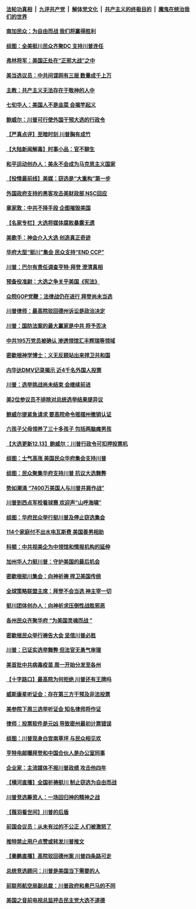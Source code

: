 ####  [法轮功真相](../../../../basic/blob/master/README.md?t=12141102) &nbsp;|&nbsp; [九评共产党](../../../../9ping.md/blob/master/README.md?t=12141102) &nbsp;|&nbsp; [解体党文化](../../../../jtdwh.md/blob/master/README.md?t=12141102)  &nbsp;|&nbsp; [共产主义的终极目的](../../../../gczydzjmd.md/blob/master/README.md?t=12141102) &nbsp;|&nbsp; [魔鬼在统治我们的世界](../../../../mgztzwmdsj.md/blob/master/README.md?t=12141102) 

#### [南加民众：为自由而战 我们将赢得胜利](../pages/nsc412/n12618263.md?t=12141102) 

#### [组图：全美挺川民众齐聚DC 支持川普连任](../pages/nsc412/n12618232.md?t=12141102) 

#### [弗林将军：美国正处在“正邪大战”之中](../pages/nsc412/n12618172.md?t=12141102) 

#### [美当选议员：中共间谍网有三层 数量成千上万](../pages/nsc412/n12616425.md?t=12141102) 

#### [主教：共产主义无法存在于敬神的人中](../pages/nsc412/n12618009.md?t=12141102) 

#### [七旬华人：美国人不是韭菜 会揭竿起义](../pages/nsc412/n12617984.md?t=12141102) 

#### [鲍威尔：川普可行使外国干预大选的行政令](../pages/nsc412/n12617890.md?t=12141102) 

#### [【严真点评】至暗时刻 川普胸有成竹](../pages/nsc412/n12618063.md?t=12141102) 

#### [【大陆新闻解毒】时事小品：官不聊生](../pages/nsc412/n12618064.md?t=12141102) 

#### [和平运动创办人：美永不会成为马克思主义国家](../pages/nsc412/n12618015.md?t=12141102) 

#### [【役情最前线】美媒：窃选是“大重构”第一步](../pages/nsc412/n12617630.md?t=12141102) 

#### [外国政府支持的黑客攻击美财政部 NSC回应](../pages/nsc412/n12617937.md?t=12141102) 

#### [章家敦：中共不择手段 企图摧毁美国](../pages/nsc412/n12617927.md?t=12141102) 

#### [【名家专栏】大选将媒体腐败暴露无遗](../pages/nsc412/n12616460.md?t=12141102) 

#### [美歌手：神会介入大选 创造真正奇迹](../pages/nsc412/n12617835.md?t=12141102) 

#### [华府大型“挺川”集会 民众支持“END CCP”](../pages/nsc412/n12617754.md?t=12141102) 

#### [川普：巴尔有责任调查亨特·拜登 澄清真相](../pages/nsc412/n12617813.md?t=12141102) 

#### [预备役准尉：大选之争关乎美国《宪法》](../pages/nsc412/n12617812.md?t=12141102) 

#### [众院GOP党鞭：法律战仍在进行 拜登尚未当选](../pages/nsc412/n12617727.md?t=12141102) 

#### [川普律师：最高院驳回德州诉讼是政治决定](../pages/nsc412/n12617688.md?t=12141102) 

#### [川普：国防法案的最大赢家是中共 将予否决](../pages/nsc412/n12617653.md?t=12141102) 

#### [中共195万党员被确认 渗透领馆汇丰辉瑞等领域](../pages/nsc412/n12617636.md?t=12141102) 

#### [密歇根神学博士：义无反顾站出来捍卫共和国](../pages/nsc412/n12617596.md?t=12141102) 

#### [内华达DMV记录揭示 近4千名外国人投票](../pages/nsc412/n12617571.md?t=12141102) 

#### [川普：选举挑战尚未结束 会继续前进](../pages/nsc412/n12617568.md?t=12141102) 

#### [美2位参议员不排除对总统选举结果提异议](../pages/nsc412/n12617470.md?t=12141102) 

#### [鲍威尔提紧急请求 要高院命令摇摆州撤销认证](../pages/nsc412/n12617458.md?t=12141102) 

#### [六孩子父母领养了三十多孩子 包括两脑瘫男孩](../pages/nsc412/n12616475.md?t=12141102) 

#### [【大选更新12.13】鲍威尔：川普行政令可扣押投票机](../pages/nsc412/n12617165.md?t=12141102) 

#### [组图：士气高涨 美国民众华府集会支持川普](../pages/nsc412/n12616961.md?t=12141102) 

#### [组图：民众聚集华府支持川普 抗议大选舞弊](../pages/nsc412/n12617007.md?t=12141102) 

#### [势如潮涌 “7400万美国人与川普并肩作战”](../pages/nsc412/n12602446.md?t=12141102) 

#### [川普到西点军校看球赛 欢迎声“山呼海啸”](../pages/nsc412/n12616255.md?t=12141102) 

#### [组图：华府民众举行挺川普及停止窃选集会](../pages/nsc412/n12616880.md?t=12141102) 

#### [114个家庭付不出水电瓦斯费 美国善男相助](../pages/nsc412/n12616993.md?t=12141102) 

#### [科顿：中共视美企为中领馆和情报机构的延伸](../pages/nsc412/n12605384.md?t=12141102) 

#### [加州华人力挺川普：守护美国的最后机会](../pages/nsc412/n12616742.md?t=12141102) 

#### [密歇根挺川集会：向神祈祷 捍卫美国传统](../pages/nsc412/n12616751.md?t=12141102) 

#### [全球策略联盟主席：拜登不会当选 神主宰一切](../pages/nsc412/n12616453.md?t=12141102) 

#### [挺川团体创办人：向神祈求压倒性战胜邪恶](../pages/nsc412/n12616572.md?t=12141102) 

#### [各州民众齐聚华府 “为美国灵魂而战 ”](../pages/nsc412/n12616575.md?t=12141102) 

#### [密歇根民众举行祷告大会 坚信川普必胜](../pages/nsc412/n12616529.md?t=12141102) 

#### [川普：已证实选举舞弊 但法官无勇气审理](../pages/nsc412/n12616357.md?t=12141102) 

#### [美首批中共病毒疫苗 周一开始分发至各州](../pages/nsc412/n12616340.md?t=12141102) 

#### [【十字路口】最高院为何拒绝 川普还有王牌吗](../pages/nsc412/n12616298.md?t=12141102) 

#### [威斯康星听证会：存在第三方干预及非法投票](../pages/nsc412/n12616068.md?t=12141102) 

#### [美参院下周三选举听证会 知名律师将作证](../pages/nsc412/n12616075.md?t=12141102) 

#### [律师：投票软件是元凶 导致密州最初计票错误](../pages/nsc412/n12616183.md?t=12141102) 

#### [组图：川普现身白宫南草坪 与民众相见欢](../pages/nsc412/n12616237.md?t=12141102) 

#### [亨特电邮曝拜登和中国合伙人是办公室同事](../pages/nsc412/n12615793.md?t=12141102) 

#### [企业家：主流媒体不报川普政绩 攻击他四年](../pages/nsc412/n12616105.md?t=12141102) 

#### [【横河直播】全国祈祷挺川 制止窃选为自由而战](../pages/nsc412/n12616173.md?t=12141102) 

#### [川普竞选筹资人：一场回归神的精神之战](../pages/nsc412/n12616139.md?t=12141102) 

#### [【薇羽看世间】川普的后盾](../pages/nsc412/n12615615.md?t=12141102) 

#### [前国会议员：从未有过的不公正 人们被激怒了](../pages/nsc412/n12616007.md?t=12141102) 

#### [推特禁止用户点赞或转发川普推文](../pages/nsc412/n12616022.md?t=12141102) 

#### [【秦鹏直播】高院驳回德州案 川普四条路可走](../pages/nsc412/n12616066.md?t=12141102) 

#### [总统竞选顾问：川普是美国当下需要的人](../pages/nsc412/n12615678.md?t=12141102) 

#### [前联邦航空局副总裁：川普政府和奥巴马的不同](../pages/nsc412/n12615906.md?t=12141102) 

#### [美国之音前电视总监抨击民主党大选不道德](../pages/nsc412/n12615951.md?t=12141102) 

